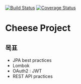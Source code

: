 [![Build Status](https://travis-ci.org/dev-cheese/cheese.svg?branch=master)](https://travis-ci.org/dev-cheese/cheese)
[![Coverage Status](https://coveralls.io/repos/github/dev-cheese/OOP/badge.svg?branch=master)](https://coveralls.io/github/dev-cheese/OOP?branch=master)

# Cheese Project

## 목표
* JPA best practices
* Lombok
* OAuth2 : JWT
* REST API practices
 
